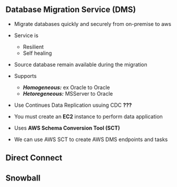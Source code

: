 ## Database Migration Service (DMS)

* Migrate databases quickly and securely from on-premise to aws
* Service is
    * Resilient
    * Self healing
* Source database remain available during the migration
* Supports
    * ***Homogeneous:*** ex Oracle to Oracle
    * ***Hetoregeneous:*** MSServer to Oracle
* Use Continues Data Replication usuing CDC **???**
* You must create an **EC2** instance to perform data application

* Uses **AWS Schema Conversion Tool (SCT)**
* We can use AWS SCT to create AWS DMS endpoints and tasks

## Direct Connect

## Snowball